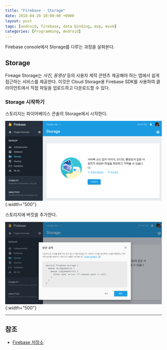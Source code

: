 ```yaml
---
title: "Firebase - Storage"
date: 2018-04-20 10:00:00 +0900
layout: post
tags: [android, firebase, data binding, mvp, mvvm]
categories: [Programming, Android]
---
```


Firebase console에서 Storage를 다루는 과정을 살펴본다.


## Storage

Fireage Storage는 *사진*, *동영상* 등의 사용자 제작 콘텐츠 제공해야 하는 앱에서 쉽게 접근하는 서비스를 제공한다. 이것은 Cloud Storage용 Firebase SDK를 사용하여 클라이언트에서 직접 파일을 업로드하고 다운로드할 수 있다.


### Storage 시작하기

스토리지는 파이어베이스 콘솔의 Storage에서 시작한다.

![](/images/google/firebase-storage01.png){:width="500"}

스토리지에 버킷을 추가한다.

![](/images/google/firebase-storage02.png){:width="500"}



---

## 참조

- [Firebase 저장소](https://firebase.google.com/docs/storage/?authuser=1)

